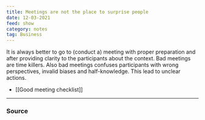 ```yaml
---
title: Meetings are not the place to surprise people
date: 12-03-2021
feed: show
category: notes
tag: Business
---
```

It is always better to go to (conduct a) meeting with proper preparation and after providing clarity to the participants about the context. Bad meetings are time killers. Also bad meetings confuses participants with wrong perspectives, invalid biases and half-knowledge. This lead to unclear actions.

- [[Good meeting checklist]]

--- 
### Source